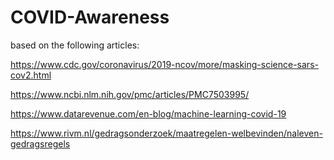 # COVID-Awareness


based on the following articles:

https://www.cdc.gov/coronavirus/2019-ncov/more/masking-science-sars-cov2.html

https://www.ncbi.nlm.nih.gov/pmc/articles/PMC7503995/

https://www.datarevenue.com/en-blog/machine-learning-covid-19

https://www.rivm.nl/gedragsonderzoek/maatregelen-welbevinden/naleven-gedragsregels

